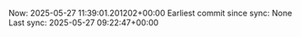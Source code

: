 Now: 2025-05-27 11:39:01.201202+00:00 Earliest commit since sync: None Last sync: 2025-05-27 09:22:47+00:00
